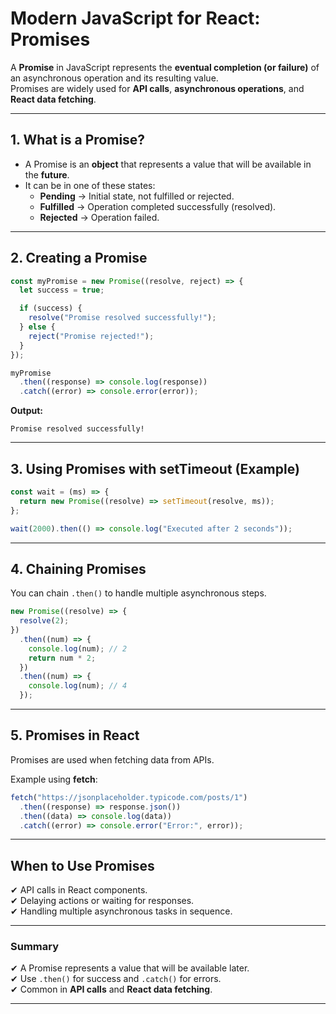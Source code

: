# Modern JavaScript for React: Promises

A **Promise** in JavaScript represents the **eventual completion (or failure)** of an asynchronous operation and its resulting value.  
Promises are widely used for **API calls**, **asynchronous operations**, and **React data fetching**.

---

## **1. What is a Promise?**

- A Promise is an **object** that represents a value that will be available in the **future**.
- It can be in one of these states:
  - **Pending** → Initial state, not fulfilled or rejected.
  - **Fulfilled** → Operation completed successfully (resolved).
  - **Rejected** → Operation failed.

---

## **2. Creating a Promise**

```javascript
const myPromise = new Promise((resolve, reject) => {
  let success = true;

  if (success) {
    resolve("Promise resolved successfully!");
  } else {
    reject("Promise rejected!");
  }
});

myPromise
  .then((response) => console.log(response))
  .catch((error) => console.error(error));
```

**Output:**

```
Promise resolved successfully!
```

---

## **3. Using Promises with setTimeout (Example)**

```javascript
const wait = (ms) => {
  return new Promise((resolve) => setTimeout(resolve, ms));
};

wait(2000).then(() => console.log("Executed after 2 seconds"));
```

---

## **4. Chaining Promises**

You can chain `.then()` to handle multiple asynchronous steps.

```javascript
new Promise((resolve) => {
  resolve(2);
})
  .then((num) => {
    console.log(num); // 2
    return num * 2;
  })
  .then((num) => {
    console.log(num); // 4
  });
```

---

## **5. Promises in React**

Promises are used when fetching data from APIs.

Example using **fetch**:

```javascript
fetch("https://jsonplaceholder.typicode.com/posts/1")
  .then((response) => response.json())
  .then((data) => console.log(data))
  .catch((error) => console.error("Error:", error));
```

---

## **When to Use Promises**

✔ API calls in React components.  
✔ Delaying actions or waiting for responses.  
✔ Handling multiple asynchronous tasks in sequence.

---

### Summary

✔ A Promise represents a value that will be available later.  
✔ Use `.then()` for success and `.catch()` for errors.  
✔ Common in **API calls** and **React data fetching**.

---
